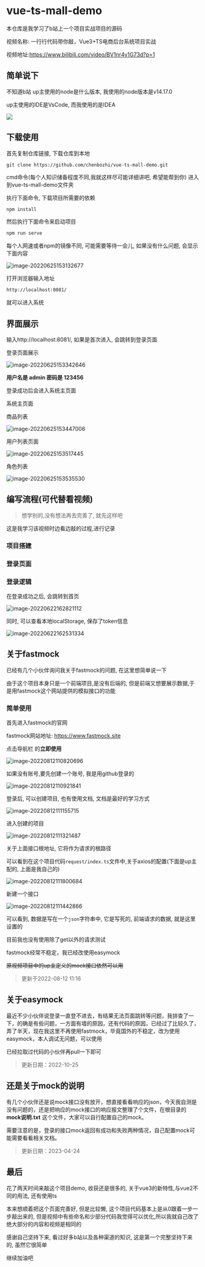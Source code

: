 # vue-ts-mall-demo

本仓库是我学习了b站上一个项目实战项目的源码

视频名称: 一行行代码带你敲，Vue3+TS电商后台系统项目实战

视频地址:https://www.bilibili.com/video/BV1nr4y1G73d?p=1 

## 简单说下

不知道b站 up主使用的node是什么版本, 我使用的node版本是v14.17.0

up主使用的IDE是VsCode, 而我使用的是IDEA

![](C:\Users\郭聿良\AppData\Roaming\Typora\typora-user-images\image-20230530205252434.png)

## 下载使用

首先复制仓库链接, 下载仓库到本地

```xml
git clone https://github.com/chenbozhi/vue-ts-mall-demo.git
```

cmd命令(每个人知识储备程度不同,我就这样尽可能详细讲吧, 希望能帮到你) 进入到vue-ts-mall-demo文件夹

执行下面命令, 下载项目所需要的依赖

```
npm install
```

然后执行下面命令来启动项目

```xml
npm run serve
```

每个人网速或者npm的镜像不同, 可能需要等待一会儿, 如果没有什么问题, 会显示下面内容

![image-20220625153132677](https://firstbucket-1300448090.cos.ap-chengdu.myqcloud.com/cbz_book_images/image-20220625153132677.png)

打开浏览器输入地址

```xml
http://localhost:8081/
```

就可以进入系统

## 界面展示

输入http://localhost:8081/, 如果是首次进入, 会跳转到登录页面

登录页面展示

![image-20220625153342646](https://firstbucket-1300448090.cos.ap-chengdu.myqcloud.com/cbz_book_images/image-20220625153342646.png)

**用户名是 admin  密码是 123456**

登录成功后会进入系统主页面

系统主页面

商品列表

![image-20220625153447006](https://firstbucket-1300448090.cos.ap-chengdu.myqcloud.com/cbz_book_images/image-20220625153447006.png)

用户列表页面

![image-20220625153517445](https://firstbucket-1300448090.cos.ap-chengdu.myqcloud.com/cbz_book_images/image-20220625153517445.png)

角色列表

![image-20220625153535530](https://firstbucket-1300448090.cos.ap-chengdu.myqcloud.com/cbz_book_images/image-20220625153535530.png)

## 编写流程(可代替看视频)

> 想学别的,没有想法再去完善了, 就先这样吧

这是我学习该视频时边看边敲的过程,进行记录

### 项目搭建

### 登录页面

### 登录逻辑

在登录成功之后, 会跳转到首页

![image-20220622162821112](https://firstbucket-1300448090.cos.ap-chengdu.myqcloud.com/cbz_book_images/image-20220622162821112.png)

同时, 可以查看本地localStorage, 保存了token信息

![image-20220622162531334](https://firstbucket-1300448090.cos.ap-chengdu.myqcloud.com/cbz_book_images/image-20220622162531334.png)

## 关于fastmock

已经有几个小伙伴询问我关于fastmock的问题, 在这里想简单说一下

由于这个项目本身只是一个前端项目,是没有后端的, 但是前端又想要展示数据,于是用fastmock这个网站提供的模拟接口的功能

### 简单使用

首先进入fastmock的官网

fastmock网站地址: https://www.fastmock.site

点击导航栏 的**立即使用**

![image-20220812110820696](https://firstbucket-1300448090.cos.ap-chengdu.myqcloud.com//cbz_book_imagesimage-20220812110820696.png)

如果没有账号,要先创建一个账号, 我是用github登录的



![image-20220812110921841](https://firstbucket-1300448090.cos.ap-chengdu.myqcloud.com//cbz_book_imagesimage-20220812110921841.png)

登录后, 可以创建项目, 也有使用文档, 文档是最好的学习方式

![image-20220812111155715](https://firstbucket-1300448090.cos.ap-chengdu.myqcloud.com//cbz_book_imagesimage-20220812111155715.png)



进入创建的项目



![image-20220812111321487](https://firstbucket-1300448090.cos.ap-chengdu.myqcloud.com//cbz_book_imagesimage-20220812111321487.png)



关于上面接口根地址, 它将作为请求的根路径

可以看到在这个项目代码`request/index.ts`文件中,关于axios的配置(下面是up主配的, 上面是我自己的)

![image-20220812111800684](https://firstbucket-1300448090.cos.ap-chengdu.myqcloud.com//cbz_book_imagesimage-20220812111800684.png)



新建一个接口



![image-20220812111442866](https://firstbucket-1300448090.cos.ap-chengdu.myqcloud.com//cbz_book_imagesimage-20220812111442866.png)



可以看到, 数据是写在一个`json`字符串中, 它是写死的, 前端请求的数据, 就是这里设置的



目前我也没有使用除了get以外的请求测试

fastmock经常不稳定，我已经改使用easymock

~~原视频项目中的up主定义的mock接口依然可以用~~



> 更新于2022-08-12 11:16

## 关于easymock

最近不少小伙伴说登录一直登不进去，有结果无法页面跳转等问题，我排查了一下，的确是有些问题，一方面有墙的原因，还有代码的原因，已经过了比较久了，弄了半天，现在我这里不再使用fastmock，毕竟国外的不稳定，改为使用easymock，本人调试无问题，可以使用

已经拉取过代码的小伙伴再pull一下即可

> 更新日期：2022-10-25

## 还是关于mock的说明

有几个小伙伴还是说mock接口没有放开，想直接看看响应的json，今天我自测是没有问题的，还是把响应的mock接口的响应报文整理了个文件，在根目录的 **mock说明.txt** 这个文件，大家可以自行配置自己的mock。

需要注意的是，登录的接口mock返回有成功和失败两种情况，自己配置mock可能需要看看相关文档。

> 更新日期：2023-04-24

## 最后

花了两天时间来敲这个项目demo, 收获还是很多的, 关于vue3的新特性,与vue2不同的用法, 还有使用ts

本来想顺着把这个页面完善好, 但是比较懒, 这个项目代码基本上是从0跟着一步一步敲出来的, 但是视频中有些命名和少部分代码我觉得可以优化,所以我就自己改了
绝大部分的内容和视频是相同的


感谢自己坚持下来, 看过好多b站以及各种渠道的知识, 这是第一个完整坚持下来的, 虽然它很简单

继续加油吧
